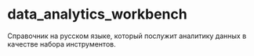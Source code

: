 # data_analytics_workbench
Справочник на русском языке, который послужит аналитику данных в качестве набора инструментов.
